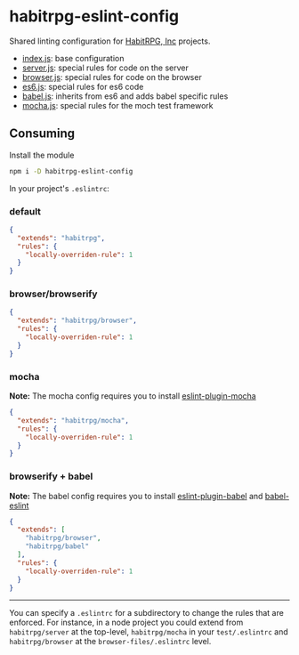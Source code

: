 habitrpg-eslint-config
===
Shared linting configuration for [HabitRPG, Inc](https://github.com/HabitRPG) projects.

- [index.js](./index.js): base configuration
- [server.js](./server.js): special rules for code on the server
- [browser.js](./browser.js): special rules for code on the browser
- [es6.js](./es6.js): special rules for es6 code
- [babel.js](./babel.js): inherits from es6 and adds babel specific rules
- [mocha.js](./mocha.js): special rules for the moch test framework

## Consuming

Install the module

```bash
npm i -D habitrpg-eslint-config
```

In your project's `.eslintrc`:

### default

```json
{
  "extends": "habitrpg",
  "rules": {
    "locally-overriden-rule": 1
  }
}
```

### browser/browserify

```json
{
  "extends": "habitrpg/browser",
  "rules": {
    "locally-overriden-rule": 1
  }
}
```

### mocha

**Note:** The mocha config requires you to install [eslint-plugin-mocha](http://npmjs.com/eslint-plugin-mocha)

```json
{
  "extends": "habitrpg/mocha",
  "rules": {
    "locally-overriden-rule": 1
  }
}
```

### browserify + babel

**Note:** The babel config requires you to install [eslint-plugin-babel](http://npmjs.com/eslint-plugin-babel) and [babel-eslint](https://npmjs.com/babel-eslint)

```json
{
  "extends": [
    "habitrpg/browser",
    "habitrpg/babel"
  ],
  "rules": {
    "locally-overriden-rule": 1
  }
}
```

---

You can specify a `.eslintrc` for a subdirectory to change the rules that are enforced. For instance, in a node project you could extend from `habitrpg/server` at the top-level, `habitrpg/mocha` in your `test/.eslintrc` and `habitrpg/browser` at the `browser-files/.eslintrc` level.
